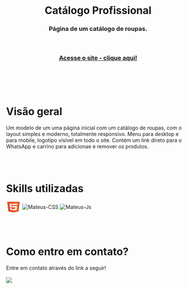 
<br>

<div align = "center">
<h1>Catálogo Profissional</h1>
</div>

<h3 align = "center">
  Página de um catálogo de roupas.
</h3>

<h4 align = "center">
</h4>
<br>
<h3 align = "center">
<a href="http://127.0.0.1:5500/index.html" target="_blank">Acesse o site - clique aqui!
</a> 
</h3>

<br>
 
</p>
<br>
<br>

<div id="visao">
<h1>  Visão geral </h1>
Um modelo de um uma página inicial com um catálogo de roupas, com o layout simples e moderno, totalmente responsivo. Menu para desktop e para mobile, logotipo visível em todo o site. Contém um link direto para o WhatsApp e carrino para adicionae e remover os produtos.

</div>
<br>
<br>
<br>

<div id="leng">
<h1>  Skills utilizadas </h1>


 <img align="center" alt="Mateus-HTML" height="30" width="40" src="https://raw.githubusercontent.com/devicons/devicon/master/icons/html5/html5-original.svg">
  <img align="center" alt="Mateus-CSS" height="30" width="40" src="https://cdn.jsdelivr.net/gh/devicons/devicon/icons/css3/css3-original.svg">
  <img align="center" alt="Mateus-Js" height="30" width="40" src="https://cdn.jsdelivr.net/gh/devicons/devicon/icons/javascript/javascript-original.svg">

</div>
<br>
<br>
<br>

<div id="contato">
<h1> Como entro em contato? </h1>

Entre em contato através do link a seguir!
<br>
<br>
<a href="https://www.linkedin.com/in/rafael-teixeira-b8940726a" target="_blank"><img src="https://img.shields.io/badge/-LinkedIn-%230077B5?style=for-the-badge&logo=linkedin&logoColor=white" target="_blank"></a>
</div>
<br>
<br>
<br>
